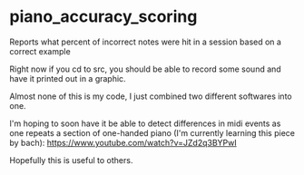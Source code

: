 # piano_accuracy_scoring
Reports what percent of incorrect notes were hit in a session based on a correct example

Right now if you cd to src, you should be able to record some sound and have it printed out in a graphic.

Almost none of this is my code, I just combined two different softwares into one.

I'm hoping to soon have it be able to detect differences in midi events as one repeats a section of one-handed piano (I'm currently learning this piece by bach):
https://www.youtube.com/watch?v=JZd2q3BYPwI

Hopefully this is useful to others.
